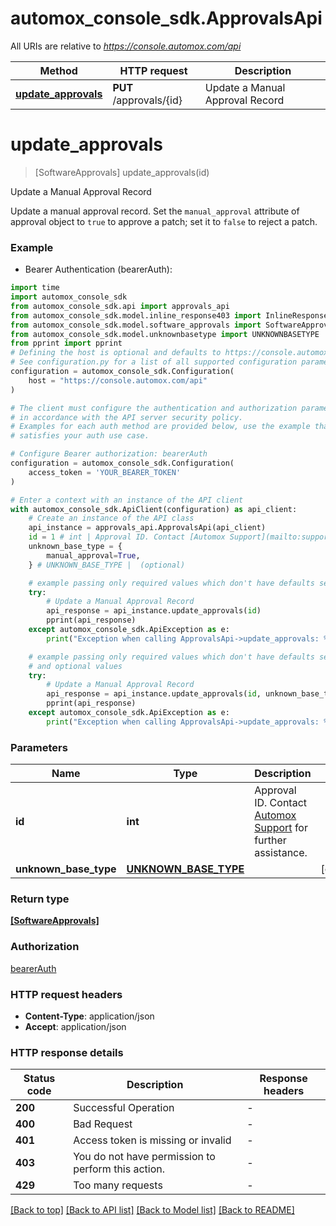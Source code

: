 # automox_console_sdk.ApprovalsApi

All URIs are relative to *https://console.automox.com/api*

Method | HTTP request | Description
------------- | ------------- | -------------
[**update_approvals**](ApprovalsApi.md#update_approvals) | **PUT** /approvals/{id} | Update a Manual Approval Record


# **update_approvals**
> [SoftwareApprovals] update_approvals(id)

Update a Manual Approval Record

Update a manual approval record. Set the `manual_approval` attribute of approval object to `true` to approve a patch; set it to `false` to reject a patch.

### Example

* Bearer Authentication (bearerAuth):
```python
import time
import automox_console_sdk
from automox_console_sdk.api import approvals_api
from automox_console_sdk.model.inline_response403 import InlineResponse403
from automox_console_sdk.model.software_approvals import SoftwareApprovals
from automox_console_sdk.model.unknownbasetype import UNKNOWNBASETYPE
from pprint import pprint
# Defining the host is optional and defaults to https://console.automox.com/api
# See configuration.py for a list of all supported configuration parameters.
configuration = automox_console_sdk.Configuration(
    host = "https://console.automox.com/api"
)

# The client must configure the authentication and authorization parameters
# in accordance with the API server security policy.
# Examples for each auth method are provided below, use the example that
# satisfies your auth use case.

# Configure Bearer authorization: bearerAuth
configuration = automox_console_sdk.Configuration(
    access_token = 'YOUR_BEARER_TOKEN'
)

# Enter a context with an instance of the API client
with automox_console_sdk.ApiClient(configuration) as api_client:
    # Create an instance of the API class
    api_instance = approvals_api.ApprovalsApi(api_client)
    id = 1 # int | Approval ID. Contact [Automox Support](mailto:support@automox.com) for further assistance.
    unknown_base_type = {
        manual_approval=True,
    } # UNKNOWN_BASE_TYPE |  (optional)

    # example passing only required values which don't have defaults set
    try:
        # Update a Manual Approval Record
        api_response = api_instance.update_approvals(id)
        pprint(api_response)
    except automox_console_sdk.ApiException as e:
        print("Exception when calling ApprovalsApi->update_approvals: %s\n" % e)

    # example passing only required values which don't have defaults set
    # and optional values
    try:
        # Update a Manual Approval Record
        api_response = api_instance.update_approvals(id, unknown_base_type=unknown_base_type)
        pprint(api_response)
    except automox_console_sdk.ApiException as e:
        print("Exception when calling ApprovalsApi->update_approvals: %s\n" % e)
```


### Parameters

Name | Type | Description  | Notes
------------- | ------------- | ------------- | -------------
 **id** | **int**| Approval ID. Contact [Automox Support](mailto:support@automox.com) for further assistance. |
 **unknown_base_type** | [**UNKNOWN_BASE_TYPE**](UNKNOWN_BASE_TYPE.md)|  | [optional]

### Return type

[**[SoftwareApprovals]**](SoftwareApprovals.md)

### Authorization

[bearerAuth](../README.md#bearerAuth)

### HTTP request headers

 - **Content-Type**: application/json
 - **Accept**: application/json


### HTTP response details
| Status code | Description | Response headers |
|-------------|-------------|------------------|
**200** | Successful Operation |  -  |
**400** | Bad Request |  -  |
**401** | Access token is missing or invalid |  -  |
**403** | You do not have permission to perform this action. |  -  |
**429** | Too many requests |  -  |

[[Back to top]](#) [[Back to API list]](../README.md#documentation-for-api-endpoints) [[Back to Model list]](../README.md#documentation-for-models) [[Back to README]](../README.md)

